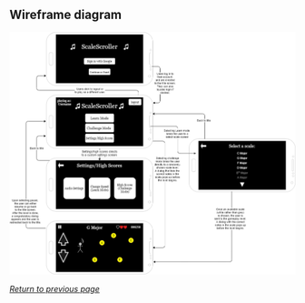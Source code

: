 ## Wireframe diagram

[![ScaleScroller Wireframe](img/wireframe.png)](pdf/wireframe.pdf)

[*Return to previous page*](index.md#wireframe-diagram)